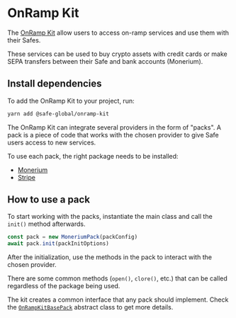 # OnRamp Kit

The [OnRamp Kit](https://github.com/safe-global/safe-core-sdk/tree/main/packages/onramp-kit) allow users to access on-ramp services and use them with their Safes.

These services can be used to buy crypto assets with credit cards or make SEPA transfers between their Safe and bank accounts (Monerium).

## Install dependencies

To add the OnRamp Kit to your project, run:

```bash
yarn add @safe-global/onramp-kit
```
The OnRamp Kit can integrate several providers in the form of "packs". A pack is a piece of code that works with the chosen provider to give Safe users access to new services.

To use each pack, the right package needs to be installed:

- [Monerium](./MoneriumPack.md#install)
- [Stripe](./StripePack.md#install)

## How to use a pack

To start working with the packs, instantiate the main class and call the `init()` method afterwards.

```typescript
const pack = new MoneriumPack(packConfig)
await pack.init(packInitOptions)
```

After the initialization, use the methods in the pack to interact with the chosen provider.

There are some common methods (`open()`, `clore()`, etc.) that can be called regardless of the package being used.

The kit creates a common interface that any pack should implement. Check the [`OnRampKitBasePack`](./AuthKitBasePack.md) abstract class to get more details.
